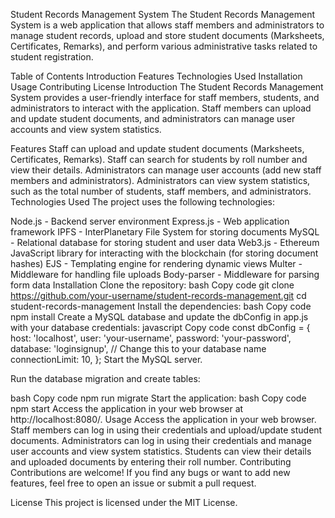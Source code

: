 Student Records Management System
The Student Records Management System is a web application that allows staff members and administrators to manage student records, upload and store student documents (Marksheets, Certificates, Remarks), and perform various administrative tasks related to student registration.

Table of Contents
Introduction
Features
Technologies Used
Installation
Usage
Contributing
License
Introduction
The Student Records Management System provides a user-friendly interface for staff members, students, and administrators to interact with the application. Staff members can upload and update student documents, and administrators can manage user accounts and view system statistics.

Features
Staff can upload and update student documents (Marksheets, Certificates, Remarks).
Staff can search for students by roll number and view their details.
Administrators can manage user accounts (add new staff members and administrators).
Administrators can view system statistics, such as the total number of students, staff members, and administrators.
Technologies Used
The project uses the following technologies:

Node.js - Backend server environment
Express.js - Web application framework
IPFS - InterPlanetary File System for storing documents
MySQL - Relational database for storing student and user data
Web3.js - Ethereum JavaScript library for interacting with the blockchain (for storing document hashes)
EJS - Templating engine for rendering dynamic views
Multer - Middleware for handling file uploads
Body-parser - Middleware for parsing form data
Installation
Clone the repository:
bash
Copy code
git clone https://github.com/your-username/student-records-management.git
cd student-records-management
Install the dependencies:
bash
Copy code
npm install
Create a MySQL database and update the dbConfig in app.js with your database credentials:
javascript
Copy code
const dbConfig = {
  host: 'localhost',
  user: 'your-username',
  password: 'your-password',
  database: 'loginsignup', // Change this to your database name
  connectionLimit: 10,
};
Start the MySQL server.

Run the database migration and create tables:

bash
Copy code
npm run migrate
Start the application:
bash
Copy code
npm start
Access the application in your web browser at http://localhost:8080/.
Usage
Access the application in your web browser.
Staff members can log in using their credentials and upload/update student documents.
Administrators can log in using their credentials and manage user accounts and view system statistics.
Students can view their details and uploaded documents by entering their roll number.
Contributing
Contributions are welcome! If you find any bugs or want to add new features, feel free to open an issue or submit a pull request.

License
This project is licensed under the MIT License.
